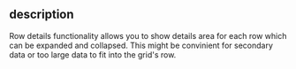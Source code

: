 ## description
Row details functionality allows you to show details area for each row which can be expanded and collapsed. This might be convinient for secondary data or too large data to fit into the grid's row.